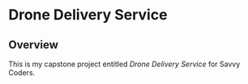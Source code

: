 # Drone Delivery Service

## Overview

This is my capstone project entitled _Drone Delivery Service_ for Savvy Coders.
